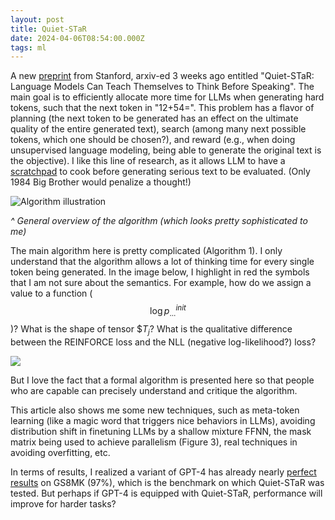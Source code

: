 ```yaml
---
layout: post
title: Quiet-STaR
date: 2024-04-06T08:54:00.000Z
tags: ml
---
```

A new [preprint](http://arxiv.org/abs/2403.09629) from Stanford, arxiv-ed 3 weeks ago entitled "Quiet-STaR: Language Models Can Teach Themselves to Think Before Speaking". The main goal is to efficiently allocate more time for LLMs when generating hard tokens, such that the next token in "12+54=". This problem has a flavor of planning (the next token to be generated has an effect on the ultimate quality of the entire generated text), search (among many next possible tokens, which one should be chosen?), and reward (e.g., when doing unsupervised language modeling, being able to generate the original text is the objective). I like this line of research, as it allows LLM to have a [scratchpad](<{%post_url 2024-01-21-chain-of-thought%}>) to cook before generating serious text to be evaluated. (Only 1984 Big Brother would penalize a thought!)

![](/assets/uploads/screenshot-2024-04-06-at-8.57.50 am.png "Algorithm illustration")

*^ General overview of the algorithm (which looks pretty sophisticated to me)*

The main algorithm here is pretty complicated (Algorithm 1). I only understand that the algorithm allows a lot of thinking time for every single token being generated. In the image below, I highlight in red the symbols that I am not sure about the semantics. For example, how do we assign a value to a function ($$\log p^{init}_{...}$$)? What is the shape of tensor $$T_j$? What is the qualitative difference between the REINFORCE loss and the NLL (negative log-likelihood?) loss?

![](/assets/uploads/screenshot-2024-04-06-at-2.15.45 pm.png)

But I love the fact that a formal algorithm is presented here so that people who are capable can precisely understand and critique the algorithm.

This article also shows me some new techniques, such as meta-token learning (like a magic word that triggers nice behaviors in LLMs), avoiding distribution shift in finetuning LLMs by a shallow mixture FFNN, the mask matrix being used to achieve parallelism (Figure 3), real techniques in avoiding overfitting, etc.

In terms of results, I realized a variant of GPT-4 has already nearly [perfect results](https://paperswithcode.com/sota/arithmetic-reasoning-on-gsm8k) on GS8MK (97%), which is the benchmark on which Quiet-STaR was tested. But perhaps if GPT-4 is equipped with Quiet-STaR, performance will improve for harder tasks?
